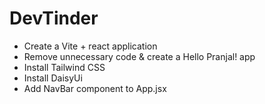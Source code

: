 # DevTinder

- Create a Vite + react application
- Remove unnecessary code & create a Hello Pranjal! app
- Install Tailwind CSS
- Install DaisyUi
- Add NavBar component to App.jsx
